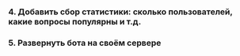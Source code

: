 ### 4. Добавить сбор статистики: сколько пользователей, какие вопросы популярны и т.д.

### 5. Развернуть бота на своём сервере